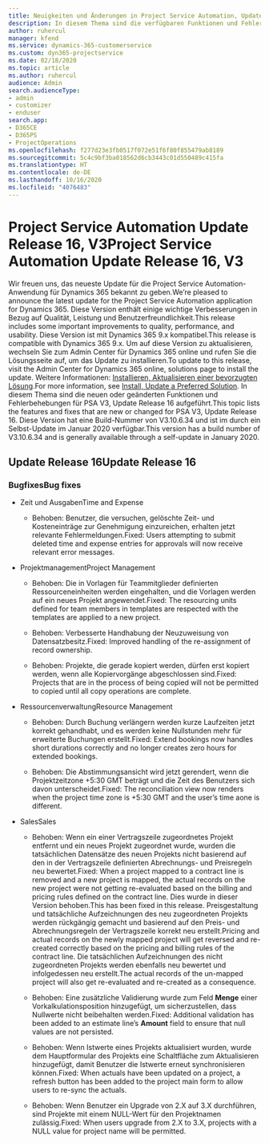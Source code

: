 ```yaml
---
title: Neuigkeiten und Änderungen in Project Service Automation, Update Release 16, V3
description: In diesem Thema sind die verfügbaren Funktionen und Fehlerbehebungen für Project Service Automation Update Release 16, V3 aufgeführt.
author: ruhercul
manager: kfend
ms.service: dynamics-365-customerservice
ms.custom: dyn365-projectservice
ms.date: 02/18/2020
ms.topic: article
ms.author: ruhercul
audience: Admin
search.audienceType:
- admin
- customizer
- enduser
search.app:
- D365CE
- D365PS
- ProjectOperations
ms.openlocfilehash: f277d23e3fb0517f072e51f6f80f855479ab8189
ms.sourcegitcommit: 5c4c9bf3ba018562d6cb3443c01d550489c415fa
ms.translationtype: HT
ms.contentlocale: de-DE
ms.lasthandoff: 10/16/2020
ms.locfileid: "4076483"
---
```

# <a name="project-service-automation-update-release-16-v3"></a><span data-ttu-id="27ffb-103">Project Service Automation Update Release 16, V3</span><span class="sxs-lookup"><span data-stu-id="27ffb-103">Project Service Automation Update Release 16, V3</span></span>

<span data-ttu-id="27ffb-104">Wir freuen uns, das neueste Update für die Project Service Automation-Anwendung für Dynamics 365 bekannt zu geben.</span><span class="sxs-lookup"><span data-stu-id="27ffb-104">We’re pleased to announce the latest update for the Project Service Automation application for Dynamics 365.</span></span> <span data-ttu-id="27ffb-105">Diese Version enthält einige wichtige Verbesserungen in Bezug auf Qualität, Leistung und Benutzerfreundlichkeit.</span><span class="sxs-lookup"><span data-stu-id="27ffb-105">This release includes some important improvements to quality, performance, and usability.</span></span>  <span data-ttu-id="27ffb-106">Diese Version ist mit Dynamics 365 9.x kompatibel.</span><span class="sxs-lookup"><span data-stu-id="27ffb-106">This release is compatible with Dynamics 365 9.x.</span></span> <span data-ttu-id="27ffb-107">Um auf diese Version zu aktualisieren, wechseln Sie zum Admin Center für Dynamics 365 online und rufen Sie die Lösungsseite auf, um das Update zu installieren.</span><span class="sxs-lookup"><span data-stu-id="27ffb-107">To update to this release, visit the Admin Center for Dynamics 365 online, solutions page to install the update.</span></span> <span data-ttu-id="27ffb-108">Weitere Informationen: [Installieren, Aktualisieren einer bevorzugten Lösung](https://docs.microsoft.com/dynamics365/project-service/upgrade-psa-home-page).</span><span class="sxs-lookup"><span data-stu-id="27ffb-108">For more information, see [Install, Update a Preferred Solution](https://docs.microsoft.com/dynamics365/project-service/upgrade-psa-home-page).</span></span>
<span data-ttu-id="27ffb-109">In diesem Thema sind die neuen oder geänderten Funktionen und Fehlerbehebungen für PSA V3, Update Release 16 aufgeführt.</span><span class="sxs-lookup"><span data-stu-id="27ffb-109">This topic lists the features and fixes that are new or changed for PSA V3, Update Release 16.</span></span> <span data-ttu-id="27ffb-110">Diese Version hat eine Build-Nummer von V3.10.6.34 und ist im durch ein Selbst-Update im Januar 2020 verfügbar.</span><span class="sxs-lookup"><span data-stu-id="27ffb-110">This version has a build number of V3.10.6.34 and is generally available through a self-update in January 2020.</span></span>


## <a name="update-release-16"></a><span data-ttu-id="27ffb-111">Update Release 16</span><span class="sxs-lookup"><span data-stu-id="27ffb-111">Update Release 16</span></span>

### <a name="bug-fixes"></a><span data-ttu-id="27ffb-112">Bugfixes</span><span class="sxs-lookup"><span data-stu-id="27ffb-112">Bug fixes</span></span>

-   <span data-ttu-id="27ffb-113">Zeit und Ausgaben</span><span class="sxs-lookup"><span data-stu-id="27ffb-113">Time and Expense</span></span>

    -   <span data-ttu-id="27ffb-114">Behoben: Benutzer, die versuchen, gelöschte Zeit- und Kosteneinträge zur Genehmigung einzureichen, erhalten jetzt relevante Fehlermeldungen.</span><span class="sxs-lookup"><span data-stu-id="27ffb-114">Fixed: Users attempting to submit deleted time and expense entries for approvals will now receive relevant error messages.</span></span>

-   <span data-ttu-id="27ffb-115">Projektmanagement</span><span class="sxs-lookup"><span data-stu-id="27ffb-115">Project Management</span></span>

    -   <span data-ttu-id="27ffb-116">Behoben: Die in Vorlagen für Teammitglieder definierten Ressourceneinheiten werden eingehalten, und die Vorlagen werden auf ein neues Projekt angewendet.</span><span class="sxs-lookup"><span data-stu-id="27ffb-116">Fixed: The resourcing units defined for team members in templates are respected with the templates are applied to a new project.</span></span>

    -   <span data-ttu-id="27ffb-117">Behoben: Verbesserte Handhabung der Neuzuweisung von Datensatzbesitz.</span><span class="sxs-lookup"><span data-stu-id="27ffb-117">Fixed: Improved handling of the re-assignment of record ownership.</span></span>

    -   <span data-ttu-id="27ffb-118">Behoben: Projekte, die gerade kopiert werden, dürfen erst kopiert werden, wenn alle Kopiervorgänge abgeschlossen sind.</span><span class="sxs-lookup"><span data-stu-id="27ffb-118">Fixed: Projects that are in the process of being copied will not be permitted to copied until all copy operations are complete.</span></span>

-   <span data-ttu-id="27ffb-119">Ressourcenverwaltung</span><span class="sxs-lookup"><span data-stu-id="27ffb-119">Resource Management</span></span>

    -   <span data-ttu-id="27ffb-120">Behoben: Durch Buchung verlängern werden kurze Laufzeiten jetzt korrekt gehandhabt, und es werden keine Nullstunden mehr für erweiterte Buchungen erstellt.</span><span class="sxs-lookup"><span data-stu-id="27ffb-120">Fixed: Extend bookings now handles short durations correctly and no longer creates zero hours for extended bookings.</span></span>

    -   <span data-ttu-id="27ffb-121">Behoben: Die Abstimmungsansicht wird jetzt gerendert, wenn die Projektzeitzone +5:30 GMT beträgt und die Zeit des Benutzers sich davon unterscheidet.</span><span class="sxs-lookup"><span data-stu-id="27ffb-121">Fixed: The reconciliation view now renders when the project time zone is +5:30 GMT and the user’s time aone is different.</span></span>

-   <span data-ttu-id="27ffb-122">Sales</span><span class="sxs-lookup"><span data-stu-id="27ffb-122">Sales</span></span>

    -   <span data-ttu-id="27ffb-123">Behoben: Wenn ein einer Vertragszeile zugeordnetes Projekt entfernt und ein neues Projekt zugeordnet wurde, wurden die tatsächlichen Datensätze des neuen Projekts nicht basierend auf den in der Vertragszeile definierten Abrechnungs- und Preisregeln neu bewertet.</span><span class="sxs-lookup"><span data-stu-id="27ffb-123">Fixed: When a project mapped to a contract line is removed and a new project is mapped, the actual records on the new project were not getting re-evaluated based on the billing and pricing rules defined on the contract line.</span></span> <span data-ttu-id="27ffb-124">Dies wurde in dieser Version behoben.</span><span class="sxs-lookup"><span data-stu-id="27ffb-124">This has been fixed in this release.</span></span> <span data-ttu-id="27ffb-125">Preisgestaltung und tatsächliche Aufzeichnungen des neu zugeordneten Projekts werden rückgängig gemacht und basierend auf den Preis- und Abrechnungsregeln der Vertragszeile korrekt neu erstellt.</span><span class="sxs-lookup"><span data-stu-id="27ffb-125">Pricing and actual records on the newly mapped project will get reversed and re-created correctly based on the pricing and billing rules of the contract line.</span></span> <span data-ttu-id="27ffb-126">Die tatsächlichen Aufzeichnungen des nicht zugeordneten Projekts werden ebenfalls neu bewertet und infolgedessen neu erstellt.</span><span class="sxs-lookup"><span data-stu-id="27ffb-126">The actual records of the un-mapped project will also get re-evaluated and re-created as a consequence.</span></span>

    -   <span data-ttu-id="27ffb-127">Behoben: Eine zusätzliche Validierung wurde zum Feld **Menge** einer Vorkalkulationsposition hinzugefügt, um sicherzustellen, dass Nullwerte nicht beibehalten werden.</span><span class="sxs-lookup"><span data-stu-id="27ffb-127">Fixed: Additional validation has been added to an estimate line’s **Amount** field to ensure that null values are not persisted.</span></span>

    -   <span data-ttu-id="27ffb-128">Behoben: Wenn Istwerte eines Projekts aktualisiert wurden, wurde dem Hauptformular des Projekts eine Schaltfläche zum Aktualisieren hinzugefügt, damit Benutzer die Istwerte erneut synchronisieren können.</span><span class="sxs-lookup"><span data-stu-id="27ffb-128">Fixed: When actuals have been updated on a project, a refresh button has been added to the project main form to allow users to re-sync the actuals.</span></span>

    -   <span data-ttu-id="27ffb-129">Behoben: Wenn Benutzer ein Upgrade von 2.X auf 3.X durchführen, sind Projekte mit einem NULL-Wert für den Projektnamen zulässig.</span><span class="sxs-lookup"><span data-stu-id="27ffb-129">Fixed: When users upgrade from 2.X to 3.X, projects with a NULL value for project name will be permitted.</span></span>

